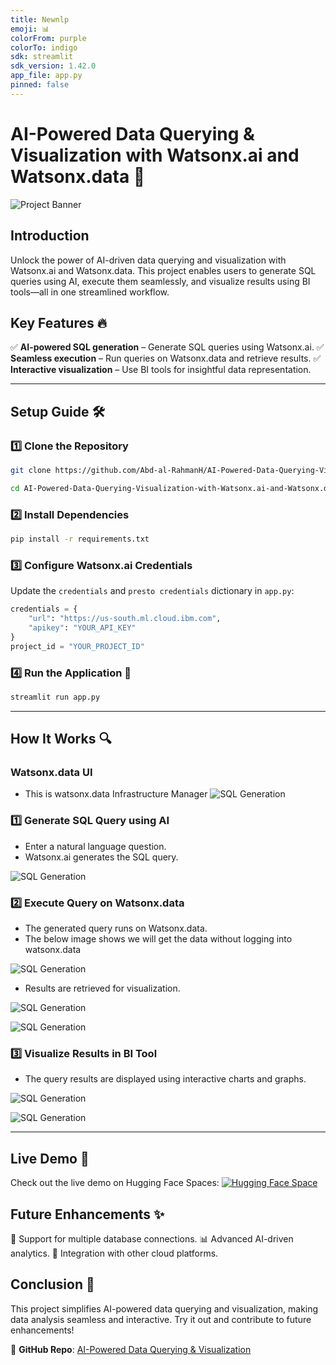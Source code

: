 ```yaml
---
title: Newnlp
emoji: 📊
colorFrom: purple
colorTo: indigo
sdk: streamlit
sdk_version: 1.42.0
app_file: app.py
pinned: false
---
```


# AI-Powered Data Querying & Visualization with Watsonx.ai and Watsonx.data 🚀

![Project Banner](images/0.jpg)

## Introduction
Unlock the power of AI-driven data querying and visualization with Watsonx.ai and Watsonx.data. This project enables users to generate SQL queries using AI, execute them seamlessly, and visualize results using BI tools—all in one streamlined workflow.

## Key Features 🔥
✅ **AI-powered SQL generation** – Generate SQL queries using Watsonx.ai.
✅ **Seamless execution** – Run queries on Watsonx.data and retrieve results.
✅ **Interactive visualization** – Use BI tools for insightful data representation.

---

## Setup Guide 🛠️

### 1️⃣ Clone the Repository
```bash
git clone https://github.com/Abd-al-RahmanH/AI-Powered-Data-Querying-Visualization-with-Watsonx.ai-and-Watsonx.data.git

cd AI-Powered-Data-Querying-Visualization-with-Watsonx.ai-and-Watsonx.data
```

### 2️⃣ Install Dependencies
```bash
pip install -r requirements.txt
```

### 3️⃣ Configure Watsonx.ai Credentials
Update the `credentials` and `presto credentials` dictionary in `app.py`:
```python
credentials = {
    "url": "https://us-south.ml.cloud.ibm.com",
    "apikey": "YOUR_API_KEY"
}
project_id = "YOUR_PROJECT_ID"
```

### 4️⃣ Run the Application 🚀
```bash
streamlit run app.py
```

---

## How It Works 🔍

### **Watsonx.data UI**
- This is watsonx.data Infrastructure Manager
![SQL Generation](images/-1.jpg)

### **1️⃣ Generate SQL Query using AI**
- Enter a natural language question.
- Watsonx.ai generates the SQL query.

![SQL Generation](images/0.jpg)

### **2️⃣ Execute Query on Watsonx.data**
- The generated query runs on Watsonx.data.
- The below image shows we will get the data without logging into watsonx.data
  
![SQL Generation](images/0.5.jpg)
- Results are retrieved for visualization.

![SQL Generation](images/1.jpg)

![SQL Generation](images/1.5.jpg)

### **3️⃣ Visualize Results in BI Tool**
- The query results are displayed using interactive charts and graphs.

![SQL Generation](images/2.jpg)

![SQL Generation](images/3.jpg)

---

## Live Demo 🎯
Check out the live demo on Hugging Face Spaces:
[![Hugging Face Space](https://img.shields.io/badge/Hugging%20Face-Spaces-orange)](https://huggingface.co/spaces/RAHMAN00700/newnlp)

## Future Enhancements ✨
🚀 Support for multiple database connections.
📊 Advanced AI-driven analytics.
🔄 Integration with other cloud platforms.

## Conclusion 🎯
This project simplifies AI-powered data querying and visualization, making data analysis seamless and interactive. Try it out and contribute to future enhancements!

🔗 **GitHub Repo**: [AI-Powered Data Querying & Visualization](https://github.com/Abd-al-RahmanH/AI-Powered-Data-Querying-Visualization-with-Watsonx.ai-and-Watsonx.data)

